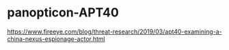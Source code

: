 # panopticon-APT40

https://www.fireeye.com/blog/threat-research/2019/03/apt40-examining-a-china-nexus-espionage-actor.html
